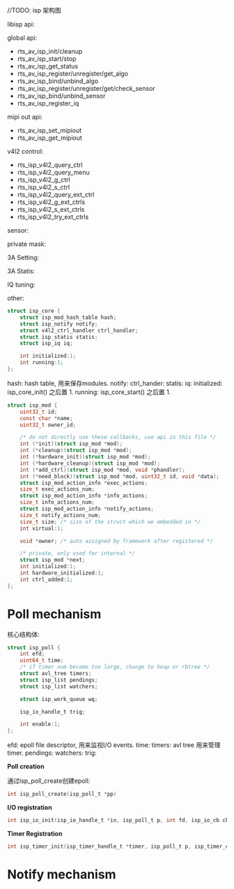 //TODO: isp 架构图

libisp api:

global api:

- rts_av_isp_init/cleanup
- rts_av_isp_start/stop
- rts_av_isp_get_status
- rts_av_isp_register/unregister/get_algo
- rts_av_isp_bind/unbind_algo
- rts_av_isp_register/unregister/get/check_sensor
- rts_av_isp_bind/unbind_sensor
- rts_av_isp_register_iq

mipi out api:

- rts_av_isp_set_mipiout
- rts_av_isp_get_mipiout

v4l2 control:

- rts_isp_v4l2_query_ctrl
- rts_isp_v4l2_query_menu
- rts_isp_v4l2_g_ctrl
- rts_isp_v4l2_s_ctrl
- rts_isp_v4l2_query_ext_ctrl
- rts_isp_v4l2_g_ext_ctrls
- rts_isp_v4l2_s_ext_ctrls
- rts_isp_v4l2_try_ext_ctrls

sensor:

private mask:

3A Setting:

3A Statis:

IQ tuning:

other:

```c
struct isp_core {
	struct isp_mod_hash_table hash;
	struct isp_notify notify;
	struct v4l2_ctrl_handler ctrl_handler;
	struct isp_statis statis;
	struct isp_iq iq;

	int initialized:1;
	int running:1;
};
```

hash: hash table, 用来保存modules.
notify:
ctrl_hander:
statis:
iq:
initialized: isp_core_init() 之后置 1.
running: isp_core_start() 之后置 1.

```c
struct isp_mod {
	uint32_t id;
	const char *name;
	uint32_t owner_id;

	/* do not directly use these callbacks, use api in this file */
	int (*init)(struct isp_mod *mod);
	int (*cleanup)(struct isp_mod *mod);
	int (*hardware_init)(struct isp_mod *mod);
	int (*hardware_cleanup)(struct isp_mod *mod);
	int (*add_ctrl)(struct isp_mod *mod, void *phandler);
	int (*need_block)(struct isp_mod *mod, uint32_t id, void *data);
	struct isp_mod_action_info *exec_actions;
	size_t exec_actions_num;
	struct isp_mod_action_info *info_actions;
	size_t info_actions_num;
	struct isp_mod_action_info *notify_actions;
	size_t notify_actions_num;
	size_t size; /* size of the struct which we embedded in */
	int virtual:1;

	void *owner; /* auto assigned by framework after registered */

	/* private, only used for internal */
	struct isp_mod *next;
	int initialized:1;
	int hardware_initialized:1;
	int ctrl_added:1;
};
```

# Poll mechanism

核心结构体:

```c
struct isp_poll {
	int efd;
	uint64_t time;
	/* if timer num become too large, change to heap or rbtree */
	struct avl_tree timers;
	struct isp_list pendings;
	struct isp_list watchers;

	struct isp_work_queue wq;

	isp_io_handle_t trig;

	int enable:1;
};
```

efd: epoll file descriptor, 用来监视I/O events.
time:
timers: avl tree 用来管理timer.
pendings:
watchers:
trig:

**Poll creation**

通过isp_poll_create创建epoll:

```c
int isp_poll_create(isp_poll_t *pp)
```

**I/O registration**

```c
int isp_io_init(isp_io_handle_t *io, isp_poll_t p, int fd, isp_io_cb cb)
```

**Timer Registration**

```c
int isp_timer_init(isp_timer_handle_t *timer, isp_poll_t p, isp_timer_cb cb, void *data)
```

# Notify mechanism
